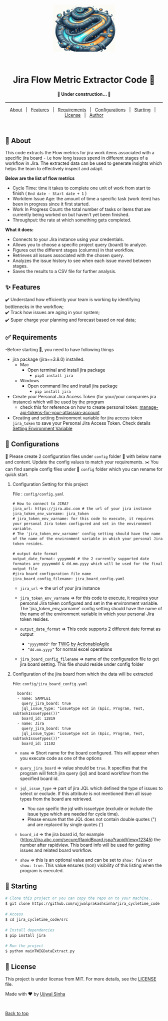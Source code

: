 <div align="center" id="top"> 
  <img src="/resources/img/jfme.jpeg" alt="Jira Flow Metric Extractor Code" width="200" height="150" />

  &#xa0;

</div>

<h1 align="center">Jira Flow Metric Extractor Code 🚀 </h1>


<h4 align="center"> 
	🚧  Under construction...  🚧
</h4> 

<hr> 

<p align="center">
  <a href="#dart-about">About</a> &#xa0; | &#xa0; 
  <a href="#sparkles-features">Features</a> &#xa0; | &#xa0;
  <a href="#white_check_mark-requirements">Requirements</a> &#xa0; | &#xa0;
  <a href="#white_check_mark-Configurations">Configurations</a> &#xa0; | &#xa0;
  <a href="#checkered_flag-starting">Starting</a> &#xa0; | &#xa0;
  <a href="#memo-license">License</a> &#xa0; | &#xa0;
  <a href="https://github.com/ujjwalprakashsinha" target="_blank">Author</a>
</p>

<br>

## :dart: About ##

This code extracts the Flow metrics for jira work items associated with a specific jira board - i.e how long issues spend in different stages of a workflow in Jira.
The extracted data can be used to generate insights which helps the team to effectively inspect and adapt.

**Below are the list of flow metrics**
- Cycle Time: time it takes to complete one unit of work from start to finish ( `End date - Start date + 1` )
- Workitem Issue Age: the amount of time a specific task (work item) has been in progress since it first started.
- Work In Progress Count: the total number of tasks or items that are currently being worked on but haven't yet been finished.
- Throughput:  the rate at which something gets completed.

**What it does:**

- Connects to your Jira instance using your credentials.
- Allows you to choose a specific project query (board) to analyze.
- Figures out the different stages (columns) in that workflow.
- Retrieves all issues associated with the chosen query.
- Analyzes the issue history to see when each issue moved between stages.
- Saves the results to a CSV file for further analysis.

## :sparkles: Features ##

:heavy_check_mark: Understand how efficiently your team is working by identifying bottlenecks in the workflow;\
:heavy_check_mark: Track how issues are aging in your system;\
:heavy_check_mark: Super charge your planning and forecast based on real data;


## :white_check_mark: Requirements ##

-Before starting :checkered_flag:, you need to have following things
  - jira package (jira==3.8.0) installed.
    - Mac
      - Open terminal and install jira package
        - `pip3 install jira`
    - Windows
      - Open command line and install jira package
        - `pip install jira`
  - Create your Personal Jira Access Token (for your/your companies jira instance) which will be used by the program
    - check this for reference on how to create personal token: [manage-api-tokens-for-your-atlassian-account](https://support.atlassian.com/atlassian-account/docs/manage-api-tokens-for-your-atlassian-account/) 
  - Creating and setting Environment variable for jira access token `jira_token` to save your Personal Jira Access Token. Check details [Setting Environment Variable](EnvVarDoc.md)
  
## :robot: Configurations ##
:pushpin: Please create 2 configuration files under `config` folder :file_folder: with below name and content. Update the config values to match your requirements.
:scissors: You can find sample config files under :file_folder: `config` folder which you can rename for quick start.

1. Configuration Setting for this project

    File : `config/config.yaml`
    ```
    # How to connect to JIRA?
    jira_url: https://jira.abc.com # the url of your jira instance
    jira_token_env_varname: jira_token
    # jira_token_env_varname: for this code to execute, it requires your personal Jira token configured and set in the environment variable. 
    # The 'jira_token_env_varname' config setting should have the name of the name of the environment variable in which your personal Jira token resides.

    # output date format
    output_date_format: yyyymmdd # the 2 currently supported date formates are yyyymmdd & dd.mm.yyyy which will be used for the final output file
    #jira board configuration file name
    jira_board_config_filename: jira_board_config.yaml 
    ```

    - `jira_url` => the url of your jira instance

    - `jira_token_env_varname` => for this code to execute, it requires your personal Jira token configured and set in the environment variable. The 'jira_token_env_varname' config setting should have the name of the name of the environment variable in which your personal Jira token resides.

    - `output_date_format` => This code supports 2 different date format as output
        - `"yyyymmdd"`       for [TWiG by ActionableAgile](https://analytics.actionableagile.com/twig/index.html)
        - `"dd.mm.yyyy"`     for normal excel operations
    
    - `jira_board_config_filename` => name of the configuration file to get jira board setting. This file should reside under config folder

2. Configuration of the jira board from which the data will be extracted

    File: `config/jira_board_config.yaml`
      ```
        boards:
        - name: SAMPLE1
          query_jira_board: true
          jql_issue_type: "issuetype not in (Epic, Program, Test, subTaskIssueTypes())"
          board_id: 12819
        - name: Jira
          query_jira_board: true
          jql_issue_type: "issuetype not in (Epic, Program, Test, subTaskIssueTypes())"
          board_id: 11102
      ```

   - `name` => Short name for the board configured. This will appear when you execute code as one of the options

   - `query_jira_board` => value should be `true`. It specifies that the program will fetch jira query (jql) and board workflow from the specified board id.

   - `jql_issue_type` => part of jira JQL which defined the type of issues to select or exclude. If this attribute is not mentioned then all issue types from the board are retrieved. 
        - You can speific the jql with issuetype (exclude or include the issue type which are needed for cycle time).
        - Please ensure that the JQL does not contain double quotes (") and are replaced by single quotes (')
   
   - `board_id` => the jira board id, for example (https://jira.abc.com/secure/RapidBoard.jspa?rapidView=12345) the number after rapidview. This board info will be used for getting issues and related board workflow.
   
   - `show` => this is an optional value and can be set to `show: false` or `show: true`. This value ensures (non) visibility of this listing when the program is executed.

## :checkered_flag: Starting ##

```bash
# Clone this project or you can copy the repo on to your machine..
$ git clone https://github.com/ujjwalprakashsinha/jira_cycletime_code

# Access
$ cd jira_cycletime_code/src

# Install dependencies
$ pip install jira

# Run the project
$ python mainTWIGDataExtract.py

```

## :memo: License ##

This project is under license from MIT. For more details, see the [LICENSE](LICENSE.md) file.


Made with :heart: by <a href="https://github.com/ujjwalprakashsinha" target="_blank">Ujjwal Sinha</a>

&#xa0;

<a href="#top">Back to top</a>
